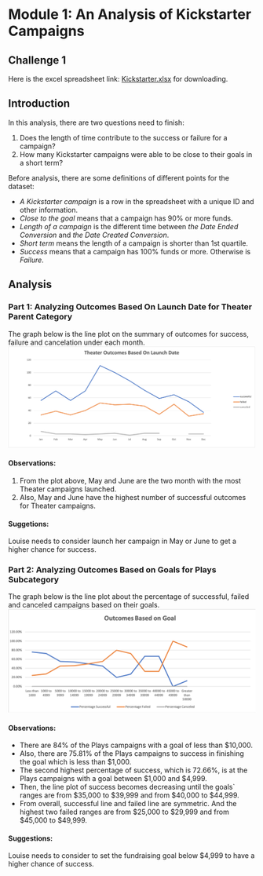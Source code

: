 # Module 1: An Analysis of Kickstarter Campaigns

## Challenge 1
Here is the excel spreadsheet link: [Kickstarter.xlsx](https://github.com/cffhr99/Module1-Challenge/blob/main/Kickstarter_Challenge.xlsx?raw=true) for downloading.

## Introduction
In this analysis, there are two questions need to finish:
1. Does the length of time contribute to the success or failure for a campaign?
2. How many Kickstarter campaigns were able to be close to their goals in a short term?

Before analysis, there are some definitions of different points for the dataset:
- *A Kickstarter campaign* is a row in the spreadsheet with a unique ID and other information.
- *Close to the goal* means that a campaign has 90% or more funds.
- *Length of a campaign* is the different time between *the Date Ended Conversion* and *the Date Created Conversion*.
- *Short term* means the length of a campaign is shorter than 1st quartile.
- *Success* means that a campaign has 100% funds or more. Otherwise is *Failure*.

## Analysis
### Part 1: Analyzing Outcomes Based On Launch Date for Theater Parent Category
The graph below is the line plot on the summary of outcomes for success, failure and cancelation under each month.
![Outcomes on Launch Date for Theather](https://github.com/cffhr99/Module1-Challenge/blob/main/resources/Theater_Outcomes_vs_Launch.png?raw=true)

#### Observations:
1) From the plot above, May and June are the two month with the most Theater campaigns launched.
2) Also, May and June have the highest number of successful outcomes for Theater campaigns.

#### Suggetions:
Louise needs to consider launch her campaign in May or June to get a higher chance for success.

### Part 2: Analyzing Outcomes Based on Goals for Plays Subcategory
The graph below is the line plot about the percentage of successful, failed and canceled campaigns based on their goals.
![Outcomes vs Goals](https://github.com/cffhr99/Module1-Challenge/blob/main/resources/Outcomes_vs_Goals.png?raw=true)
#### Observations:
- There are 84% of the Plays campaigns with a goal of less than $10,000. 
- Also, there are 75.81% of the Plays campaigns to success in finishing the goal which is less than $1,000.
- The second highest percentage of success, which is 72.66%, is at the Plays campaigns with a goal between $1,000 and $4,999.
- Then, the line plot of success becomes decreasing until the goals\` ranges are from   $35,000 to $39,999 and from $40,000 to $44,999.
- From overall, successful line and failed line are symmetric. And the highest two failed ranges are from $25,000 to $29,999 and from $45,000 to $49,999.
#### Suggestions:
Louise needs to consider to set the fundraising goal below $4,999 to have a higher chance of success.
